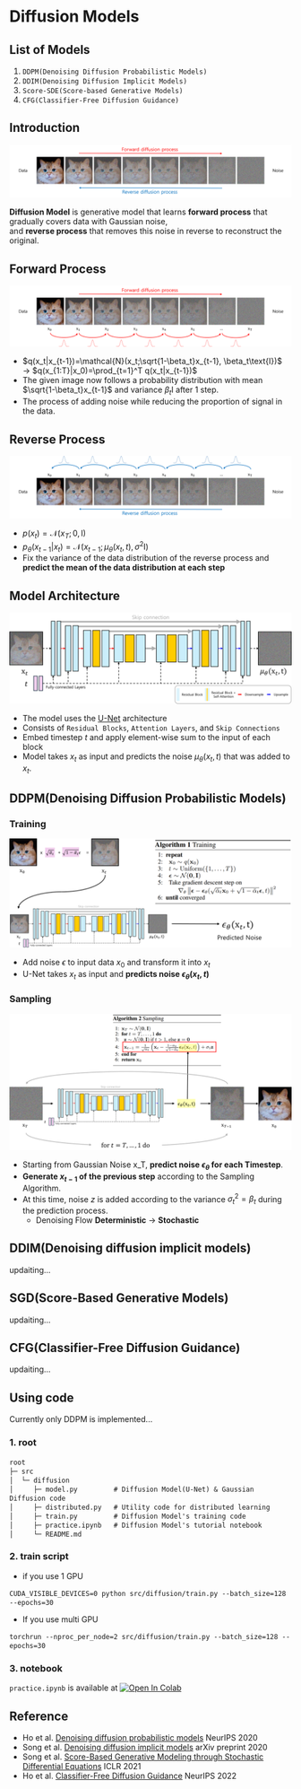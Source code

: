 # Diffusion Models

## List of Models
1) ```DDPM(Denoising Diffusion Probabilistic Models)```
2) ```DDIM(Denoising Diffusion Implicit Models)```
3) ```Score-SDE(Score-based Generative Models)```
4) ```CFG(Classifier-Free Diffusion Guidance)```

## Introduction
![diffusion main](/assets/Diffusion/diffusion_main.png)

**Diffusion Model** is generative model that learns **forward process** that gradually covers data with Gaussian noise,</br>
and **reverse process** that removes this noise in reverse to reconstruct the original.

## Forward Process
![diffusion forward](/assets/Diffusion/diffusion_forward.png)

- $q(x_t|x_{t-1})=\mathcal{N}(x_t;\sqrt{1-\beta_t}x_{t-1}, \beta_t\text{I})$ $\longrightarrow$ $q(x_{1:T}|x_0)=\prod_{t=1}^T q(x_t|x_{t-1})$
- The given image now follows a probability distribution with mean $\sqrt{1-\beta_t}x_{t-1}$ and variance $\beta_t \text{I}$ after 1 step.
- The process of adding noise while reducing the proportion of signal in the data.

## Reverse Process
![diffusion_reverse](/assets/Diffusion/diffusion_reverse.png)

- $p(x_t)=\mathcal{N}(x_T;0,\text{I})$
- $p_\theta(x_{t-1}|x_t)=\mathcal{N}(x_{t-1};\mu_\theta(x_t,t), \sigma^2\text{I})$
- Fix the variance of the data distribution of the reverse process and **predict the mean of the data distribution at each step**


## Model Architecture
![diffusion_unet](/assets/Diffusion/diffusion_unet.png)

- The model uses the [U-Net](https://arxiv.org/abs/1505.04597) architecture
- Consists of ```Residual Blocks```, ```Attention Layers```, and ```Skip Connections```
- Embed timestep $t$ and apply element-wise sum to the input of each block
- Model takes $x_t$ as input and predicts the noise $\mu_\theta(x_t, t)$ that was added to $x_t$.

## DDPM(Denoising Diffusion Probabilistic Models)
### Training
![ddpm_training](/assets/Diffusion/ddpm_training.png)

- Add noise $\epsilon$ to input data $x_0$ and transform it into $x_t$
- U-Net takes $x_t$ as input and **predicts noise $\epsilon_\theta(x_t, t)$**

### Sampling
![ddpm_sampling](/assets/Diffusion/ddpm_sampling.png)

- Starting from Gaussian Noise x_T, **predict noise $\epsilon_\theta$ for each Timestep**.
- **Generate $x_{t-1}$ of the previous step** according to the Sampling Algorithm.
- At this time, noise $z$ is added according to the variance $\sigma_t^2=\beta_t$ during the prediction process.
  - Denoising Flow **Deterministic** $\rightarrow$ **Stochastic**

## DDIM(Denoising diffusion implicit models)
updaiting...

## SGD(Score-Based Generative Models)
updaiting...

## CFG(Classifier-Free Diffusion Guidance)
updaiting...

## Using code
Currently only DDPM is implemented...

### 1. root
```
root
├─ src
│  └─ diffusion
│     ├─ model.py         # Diffusion Model(U-Net) & Gaussian Diffusion code
│     ├─ distributed.py   # Utility code for distributed learning
│     ├─ train.py         # Diffusion Model's training code
│     ├─ practice.ipynb   # Diffusion Model's tutorial notebook
│     └─ README.md
```

### 2. train script
- if you use 1 GPU
```
CUDA_VISIBLE_DEVICES=0 python src/diffusion/train.py --batch_size=128 --epochs=30
```
- If you use multi GPU
```
torchrun --nproc_per_node=2 src/diffusion/train.py --batch_size=128 --epochs=30
```

### 3. notebook
```practice.ipynb``` is available at [![Open In Colab](https://colab.research.google.com/assets/colab-badge.svg)](https://colab.research.google.com/github/aiiplab/generative_pytorch/blob/main/src/diffusion/practice.ipynb)

## Reference
- Ho et al. [Denoising diffusion probabilistic models](https://arxiv.org/abs/2006.11239) NeurIPS 2020
- Song et al. [Denoising diffusion implicit models](https://arxiv.org/abs/2010.02502) arXiv preprint 2020
- Song et al. [Score-Based Generative Modeling through Stochastic Differential Equations](https://arxiv.org/abs/2011.13456) ICLR 2021
- Ho et al. [Classifier-Free Diffusion Guidance](https://arxiv.org/abs/2207.12598) NeurIPS 2022
